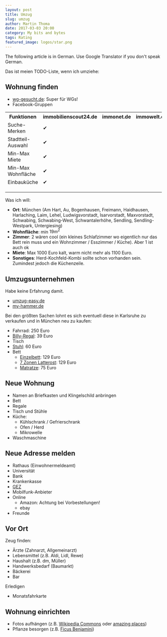 ```yaml
---
layout: post
title: Umzug
slug: umzug
author: Martin Thoma
date: 2017-03-03 20:00
category: My bits and bytes
tags: Rating
featured_image: logos/star.png
---
```

<div class="info">The following article is in German. Use Google Translator if you don't speak German.</div>

Das ist meien TODO-Liste, wenn ich umziehe:


## Wohnung finden

* <a href="http://www.wg-gesucht.de/">wg-gesucht.de</a>: Super für WGs!
* Facebook-Gruppen

<table>
    <tr>
        <th>Funktionen</th>
        <th>immobilienscout24.de</th>
        <th>immonet.de</th>
        <th>immowelt.de</th>
    </tr>
    <tr>
        <td>Suche-Merken</td>
        <td>✔</td>
        <td></td>
        <td></td>
    </tr>
    <tr>
        <td>Stadtteil-Auswahl</td>
        <td>✔</td>
        <td></td>
        <td></td>
    </tr>
    <tr>
        <td>Min-Max Miete</td>
        <td>✔</td>
        <td></td>
        <td></td>
    </tr>
    <tr>
        <td>Min-Max Wohnfl&auml;che</td>
        <td>✔</td>
        <td></td>
        <td></td>
    </tr>
    <tr>
        <td>Einbauk&uuml;che</td>
        <td>✔</td>
        <td></td>
        <td></td>
    </tr>
    <tr>
        <td></td>
        <td></td>
        <td></td>
        <td></td>
    </tr>
    <tr>
        <td></td>
        <td></td>
        <td></td>
        <td></td>
    </tr>
    <tr>
        <td></td>
        <td></td>
        <td></td>
        <td></td>
    </tr>
</table>

Was ich will:

* **Ort**: München (Am Hart, Au, Bogenhausen, Freimann, Haidhausen, Harlaching, Laim, Lehel, Ludwigsvorstadt, Isarvorstadt, Maxvorstadt, Schwabing, Schwabing-West, Schwantalerhöhe, Sendling, Sendling-Westpark, Untergiesing)
* **Wohnfläche**: min $19m^2$
* **Zimmer**: 2 wären cool (ein kleines Schlafzimmer wo eigentlich nur das Bett rein muss und ein Wohnzimmer / Esszimmer / Küche). Aber 1 ist auch ok
* **Miete**: Max 1000 Euro kalt, warm nicht mehr als 1100 Euro.
* **Sonstiges**: Herd-Kochfeld-Kombi sollte schon vorhanden sein. Zumindest jedoch die Küchenzeile.


## Umzugsunternehmen

Habe keine Erfahrung damit.

* [umzug-easy.de](https://www.umzug-easy.de/)
* [my-hammer.de](https://www.my-hammer.de/lp/umzug/)

Bei den größten Sachen lohnt es sich eventuell diese in Karlsruhe zu verkaufen
und in München neu zu kaufen:

* Fahrrad: 250 Euro
* [Billy-Regal](http://www.ikea.com/de/de/catalog/products/00263850/): 39 Euro
* Tisch
* [Stuhl](https://www.amazon.de/CLP-Freischwinger-Stuhl-Besucherstuhl-Konferenzstuhl-gepolstert/dp/B01N12DTAJ): 60 Euro
* Bett
    * [Einzelbett](https://www.amazon.de/gp/product/B007F7GPD2/ref=oh_aui_detailpage_o09_s00?ie=UTF8&psc=1): 129 Euro
    * [7 Zonen Latterost](https://www.amazon.de/FMP-Matratzenmanufaktur-22-0003-verstellbar-Lattenroste/dp/B002CFH8MY/): 129 Euro
    * [Matratze](https://www.amazon.de/Orthop%C3%A4dische-7-Zonen-Kaltschaummatratze-zertifiziert-waschbar/dp/B01G5TUD3S/ref=sr_1_5): 75 Euro


## Neue Wohnung

* Namen an Briefkasten und Klingelschild anbringen
* Bett
* Regale
* Tisch und Stühle
* Küche:
    * Kühlschrank / Gefrierschrank
    * Ofen / Herd
    * Mikrowelle
* Waschmaschine


## Neue Adresse melden

* Rathaus (Einwohnermeldeamt)
* Universität
* Bank
* Krankenkasse
* <a href="https://www.rundfunkbeitrag.de/buergerinnen_und_buerger/formulare/aendern/">GEZ</a>
* Mobilfunk-Anbieter
* Online
    * Amazon: Achtung bei Vorbestellungen!
    * ebay
* Freunde


## Vor Ort

Zeug finden:

* Ärzte (Zahnarzt, Allgemeinarzt)
* Lebensmittel (z.B. Aldi, Lidl, Rewe)
* Haushalt (z.B. dm, Müller)
* Handwerksbedarf (Baumarkt)
* Bäckerei
* Bar

Erledigen

* Monatsfahrkarte


## Wohnung einrichten

* Fotos aufhängen (z.B. [Wikipedia Commons](https://commons.wikimedia.org/wiki/File:Cosmic_%E2%80%98Winter%E2%80%99_Wonderland.jpg) oder [amazing places](https://martin-thoma.com/astonishing-places/))
* Pflanze besorgen (z.B. [Ficus Benjamini](https://de.wikipedia.org/wiki/Birkenfeige))
